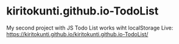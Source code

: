 # kiritokunti.github.io-TodoList
My second project with JS
Todo List works wiht localStorage
Live: https://kiritokunti.github.io/kiritokunti.github.io-TodoList/
